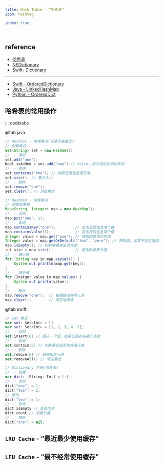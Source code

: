 ```yaml
---
title: Hash Table - “哈希表”
icon: hashtag

index: true

---
```


<!-- more -->

## reference

- [哈希表](https://visualgo.net/zh/hashtable/print)
- [NSDictionary](https://github.com/apple/swift-corelibs-foundation/blob/main/CoreFoundation/Collections.subproj/CFDictionary.c)
- [Swift- Dictionary](https://github.com/apple/swift/blob/main/stdlib/public/core/Dictionary.swift)

------ 
<!-- `Ordered Hash Table` - “有序哈希表” -->

- [Swift - OrderedDictionary](https://github.com/apple/swift-collections/blob/main/Sources/OrderedCollections/OrderedDictionary/OrderedDictionary.swift)
- [Java - LinkedHashMap](https://github.com/openjdk/jdk/blob/master/src/java.base/share/classes/java/util/LinkedHashMap.java)
- [Python - OrderedDict](https://github.com/python/cpython/blob/main/Lib/collections/__init__.py#L83)

## 哈希表的常用操作

::: codetabs

@tab java
```java
// HashSet - 哈希集合(元素不能重复)
// 创建集合
Set<String> set = new HashSet();
//  - 添加
set.add("one");
bool isAdded = set.add("one") // false，再次添加会添加失败
//  - 查询
set.contains("one"); // 判断是否包含某元素
set.size(); // 集合大小
//  - 删除
set.remove("one");
set.clear(); // 清空集合

// HashMap - 哈希集合
// 创建哈希表
Map<String, Integer> map = new HashMap();
//  - 添加
map.put("one", 1);
//  - 查询
map.containsKey("one");         // 查询是否包含某个键
map.containsValue(1);           // 查询是否包含某个值
Integer value = map.get("one"); // 根据键查询对应值
Integer value = map.getOrDefault("two", "zero"); // 获取值，如果不存在返回默认值
map.isEmpty(); // 判断哈希表是否为空
int size = map.size();          // 查询哈希表长度
//  - 遍历键
for (String key in map.keySet()) {
    System.out.println(map.get(key));
}
//  - 遍历值
for (Inetger value in map.values) {
    System.out.prinln(value);
}
//  - 删除
map.remove("one");  // 根据键值移除元素
map.clear();        // 清空哈希表
```

@tab swift
```swift
// Set 集合
var set: Set<Int> = []
var set: Set<Int> = [1, 2, 3, 4, 5];
//  - 添加
set.insert(6) // 插入一个值，如果已经存在插入失败
//  - 查询
set.contain(5) // 判断集合是否包含某元素
//  - 删除
set.remove(6) // 删除指定元素
set.removeAll() // 清空集合

// Dictionary 字典(哈希表)
//  - 创建
var dict: [String: Int] = [:]
//  - 添加
dict["one"] = 1;
dict["two"] = 2;
// 修改
dict["two"] = 1;
//  - 查询
dict.isEmpty // 是否为空
dict.count // 字典长度
//  - 移除
dict["one"] = nil;
```


## `LRU Cache` - “最近最少使用缓存”

<!-- @include: @leetcode/problems/0x0100.md#0146 -->

## `LFU Cache` - “最不经常使用缓存”

<!-- @include: @leetcode/problems/0x0400.md#0460 -->
